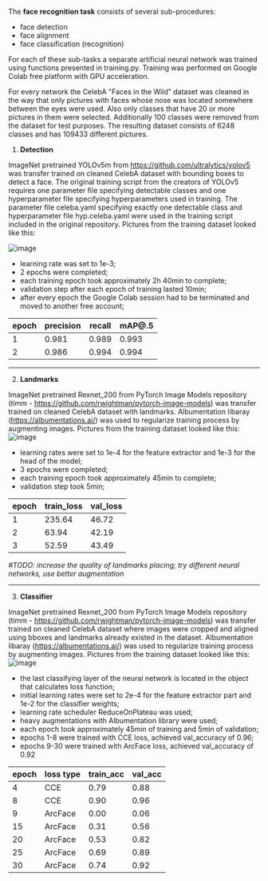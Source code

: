 The **face recognition task** consists of several sub-procedures:
- face detection
- face alignment
- face classification (recognition)

For each of these sub-tasks a separate artificial neural network was trained using functions presented in training.py. Training was performed on Google Colab free platform with GPU acceleration.

For every network the CelebA "Faces in the Wild" dataset was cleaned in the way that only pictures with faces whose nose was located somewhere between the eyes were used. Also only classes that have 20 or more pictures in them were selected. Additionally 100 classes were removed from the dataset for test purposes. The resulting dataset consists of 6248 classes and has 109433 different pictures.


1. **Detection**

ImageNet pretrained YOLOv5m from https://github.com/ultralytics/yolov5 was transfer trained on cleaned CelebA dataset with bounding boxes to detect a face. The original training script from the creators of YOLOv5 requires one parameter file specifying detectable classes and one hyperparameter file specifying hyperparameters used in training. The parameter file celeba.yaml specifying exactly one detectable class and hyperparameter file hyp.celeba.yaml were used in the training script included in the original repository. Pictures from the training dataset looked like this:

![image](https://user-images.githubusercontent.com/89016122/185159905-04ae0edd-0491-4940-a274-bbd38be763da.png)

- learning rate was set to 1e-3;
- 2 epochs were completed;
- each training epoch took approximately 2h 40min to complete;
- validation step after each epoch of training lasted 10min;
- after every epoch the Google Colab session had to be terminated and moved to another free account;

|epoch | precision| recall |  mAP@.5|
|-----|---------|--------|---------|
|  1   |    0.981 | 0.989  |  0.993 |
|  2   |    0.986 | 0.994  |  0.994 |
-------------------------------------------

2. **Landmarks**

ImageNet pretrained Rexnet_200 from PyTorch Image Models repository (timm - https://github.com/rwightman/pytorch-image-models) was transfer trained on cleaned CelebA dataset with landmarks. Albumentation libaray (https://albumentations.ai/) was used to regularize training process by augmenting images. Pictures from the training dataset looked like this:
![image](https://user-images.githubusercontent.com/89016122/185302633-68f3a982-0e9f-4581-a7c3-8096ec65836b.png)

- learning rates were set to 1e-4 for the feature extractor and 1e-3 for the head of the model;
- 3 epochs were completed;
- each training epoch took approximately 45min to complete;
- validation step took 5min;

|epoch |  train_loss  |  val_loss|
|---|---|---|
|  1   |    235.64  |       46.72 |
|  2   |     63.94  |       42.19 |
|  3   |     52.59  |       43.49 |

_#TODO: increase the quality of landmarks placing; try different neural networks, use better augmentation_

---------------------------------------

3. **Classifier**

ImageNet pretrained Rexnet_200 from PyTorch Image Models repository (timm - https://github.com/rwightman/pytorch-image-models) was transfer trained on cleaned CelebA dataset where images were cropped and aligned using bboxes and landmarks already existed in the dataset. Albumentation libaray (https://albumentations.ai/) was used to regularize training process by augmenting images. Pictures from the training dataset looked like this:
![image](https://user-images.githubusercontent.com/89016122/185281085-c12910d1-c234-4000-b923-4ef29573484e.png)

- the last classifying layer of the neural network is located in the object that calculates loss function;
- initial learning rates were set to 2e-4 for the feature extractor part and 1e-2 for the classifier weights;
- learning rate scheduler ReduceOnPlateau was used;
- heavy augmentations with Albumentation library were used;
- each epoch took approximately 45min of training and 5min of validation;
- epochs 1-8 were trained with CCE loss, achieved val_accuracy of 0.96;
- epochs 9-30 were trained with ArcFace loss, achieved val_accuracy of 0.92

|epoch| loss type | train_acc| val_acc|
|----|----|----|----|
|4  | CCE |0.79|0.88|
|8  | CCE |0.90|0.96|
|9  |ArcFace| 0.00|0.06|
|15 |ArcFace| 0.31|0.56|
|20 |ArcFace| 0.53|0.82|
|25 |ArcFace| 0.69|0.89|
|30 |ArcFace| 0.74|0.92|
